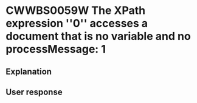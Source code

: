 # CWWBS0059W The XPath expression ''0'' accesses a document that is no variable and no processMessage: 1

## Explanation

## User response